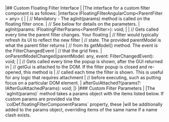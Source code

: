 <framework-specific-section frameworks="angular">
|## Custom Floating Filter Interface
|
|The interface for a custom filter component is as follows:
</framework-specific-section>

<framework-specific-section frameworks="angular">
<snippet transform={false} language="ts">
|interface IFloatingFilterAngularComp&lt;ParentFilter = any> {
|
|    // Mandatory - The agInit(params) method is called on the floating filter once.
|    // See below for details on the parameters.
|    agInit(params: IFloatingFilterParams&lt;ParentFilter>): void;
|
|    // Gets called every time the parent filter changes. Your floating
|    // filter would typically refresh its UI to reflect the new filter
|    // state. The provided parentModel is what the parent filter returns
|    // from its getModel() method. The event is the FilterChangedEvent
|    // that the grid fires.
|    onParentModelChanged(parentModel: any, event: FilterChangedEvent): void;
|
|    // Gets called every time the popup is shown, after the GUI returned in
|    // getGui is attached to the DOM. If the filter popup is closed and re-opened, this method is
|    // called each time the filter is shown. This is useful for any logic that requires attachment
|    // before executing, such as putting focus on a particular DOM element. 
|    afterGuiAttached?(params?: IAfterGuiAttachedParams): void;
|}
</snippet>
</framework-specific-section>

<framework-specific-section frameworks="angular">
|### Custom Filter Parameters
|
|The `agInit(params)` method takes a params object with the items listed below. If custom params are provided via the `colDef.floatingFilterComponentParams` property, these
|will be additionally added to the params object, overriding items of the same name if a name clash exists.
</framework-specific-section>